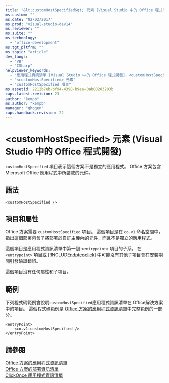 ```yaml
---
title: "&lt;customHostSpecified&gt; 元素 (Visual Studio 中的 Office 程式開發) | Microsoft Docs"
ms.custom: ""
ms.date: "02/02/2017"
ms.prod: "visual-studio-dev14"
ms.reviewer: ""
ms.suite: ""
ms.technology: 
  - "office-development"
ms.tgt_pltfrm: ""
ms.topic: "article"
dev_langs: 
  - "VB"
  - "CSharp"
helpviewer_keywords: 
  - "應用程式資訊清單 [Visual Studio 中的 Office 程式開發]，<customHostSpecified> 元素"
  - "<customHostSpecified> 元素"
  - "customHostSpecified 項目"
ms.assetid: 2212b7eb-bf94-4398-b9ea-0ab00203203b
caps.latest.revision: 23
author: "kempb"
ms.author: "kempb"
manager: "ghogen"
caps.handback.revision: 22
---
```

# &lt;customHostSpecified&gt; 元素 (Visual Studio 中的 Office 程式開發)
  `customHostSpecified` 項目表示這個方案不是獨立的應用程式。  Office 方案包含 Microsoft Office 應用程式中所裝載的元件。  
  
## 語法  
  
```  
<customHostSpecified />  
```  
  
## 項目和屬性  
 Office 方案需要 `customHostSpecified` 項目。  這個項目是在 `co.v1` 命名空間中，指出這個部署包含了將部署於自訂主機內的元件，而且不是獨立的應用程式。  
  
 這個項目是應用程式資訊清單中第一個 `<entrypoint>` 項目的子系。  在 `<entrypoint>` 項目或 [!INCLUDE[ndptecclick](../vsto/includes/ndptecclick-md.md)] 中可能沒有其他子項目會在安裝期間引發驗證錯誤。  
  
 這個項目沒有任何屬性和子項目。  
  
## 範例  
 下列程式碼範例會說明`customHostSpecified`應用程式資訊清單在 Office解決方案中的項目。   這個程式碼範例是 [Office 方案的應用程式資訊清單](../vsto/application-manifests-for-office-solutions.md)中完整範例的一部分。  
  
```  
<entryPoint>  
    <co.v1:customHostSpecified />  
</entryPoint>  
```  
  
## 請參閱  
 [Office 方案的應用程式資訊清單](../vsto/application-manifests-for-office-solutions.md)   
 [Office 方案的部署資訊清單](../vsto/deployment-manifests-for-office-solutions.md)   
 [ClickOnce 應用程式資訊清單](../deployment/clickonce-application-manifest.md)  
  
  